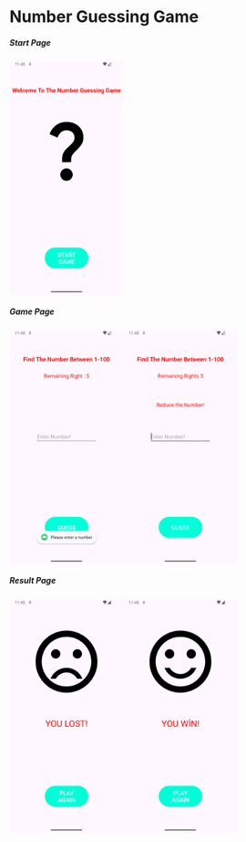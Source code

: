 # Number Guessing Game

##### Start Page
<div style="display: flex;">
    <img src="https://github.com/ByStag/Number-Guessing-Game/blob/main/app/src/main/res/drawable/main_picture.png" width="200">
</div>

##### Game Page
<div style="display: flex;">
    <img src="https://github.com/ByStag/Number-Guessing-Game/blob/main/app/src/main/res/drawable/guess_one.png" width="200">
    <img src="https://github.com/ByStag/Number-Guessing-Game/blob/main/app/src/main/res/drawable/guess_two.png" width="200">
</div>

##### Result Page
<div style="display: flex;">
    <img src="https://github.com/ByStag/Number-Guessing-Game/blob/main/app/src/main/res/drawable/result_one.png" width="200">
    <img src="https://github.com/ByStag/Number-Guessing-Game/blob/main/app/src/main/res/drawable/result_two.png" width="200">
</div



